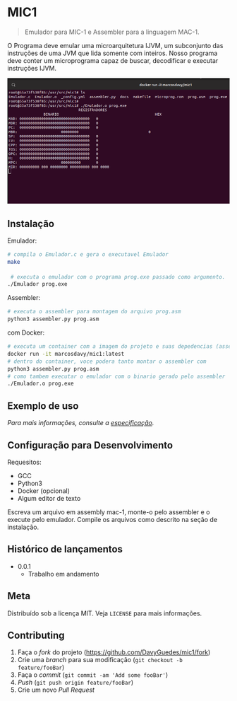 # MIC1
> Emulador para MIC-1 e Assembler para a linguagem MAC-1.

<!-- [![NPM Version][npm-image]][npm-url] -->
<!-- [![Build Status][travis-image]][travis-url] -->
<!-- [![Downloads Stats][npm-downloads]][npm-url] -->

O Programa deve emular uma microarquitetura IJVM, um subconjunto das instruções de uma JVM que lida somente com inteiros. Nosso programa deve conter um microprograma capaz de buscar, decodificar e executar instruções IJVM.

![header](header.png)

## Instalação

Emulador:

```sh
# compila o Emulador.c e gera o executavel Emulador
make

 # executa o emulador com o programa prog.exe passado como argumento.
./Emulador prog.exe
```

Assembler:

```sh
# executa o assembler para montagem do arquivo prog.asm
python3 assembler.py prog.asm
```

com Docker:
```sh
# executa um container com a imagem do projeto e suas depedencias (assemlber e emulador)
docker run -it marcosdavy/mic1:latest
# dentro do container, voce podera tanto montar o assembler com
python3 assembler.py prog.asm
# como tambem executar o emulador com o binario gerado pelo assembler
./Emulador.o prog.exe
```

## Exemplo de uso

_Para mais informações, consulte a [especificação](docs/especificacao.md)._

## Configuração para Desenvolvimento

Requesitos:

- GCC
- Python3
- Docker (opcional)
- Algum editor de texto

Escreva um arquivo em assembly mac-1, monte-o pelo assembler e o execute pelo emulador.
Compile os arquivos como descrito na seção de instalação.

## Histórico de lançamentos

- 0.0.1
  - Trabalho em andamento

## Meta

<!-- Seu Nome – [@SeuNome](https://twitter.com/...) – SeuEmail@exemplo.com -->

Distribuído sob a licença MIT. Veja `LICENSE` para mais informações.

<!-- [https://github.com/yourname/github-link](https://github.com/othonalberto/) -->

## Contributing

1. Faça o _fork_ do projeto (<https://github.com/DavyGuedes/mic1/fork>)
2. Crie uma _branch_ para sua modificação (`git checkout -b feature/fooBar`)
3. Faça o _commit_ (`git commit -am 'Add some fooBar'`)
4. _Push_ (`git push origin feature/fooBar`)
5. Crie um novo _Pull Request_

<!-- [npm-image]: https://img.shields.io/npm/v/datadog-metrics.svg?style=flat-square -->
<!-- [npm-url]: https://npmjs.org/package/datadog-metrics -->
<!-- [npm-downloads]: https://img.shields.io/npm/dm/datadog-metrics.svg?style=flat-square -->
<!-- [travis-image]: https://img.shields.io/travis/dbader/node-datadog-metrics/master.svg?style=flat-square -->
<!-- [travis-url]: https://travis-ci.org/dbader/node-datadog-metrics -->
<!-- [wiki]: https://github.com/seunome/seuprojeto/wiki -->
